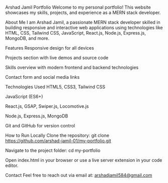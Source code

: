 Arshad Jamil Portfolio
Welcome to my personal portfolio! This website showcases my skills, projects, and experience as a MERN stack developer.

About Me
I am Arshad Jamil, a passionate MERN stack developer skilled in building responsive and interactive web applications using technologies like HTML, CSS, Tailwind CSS, JavaScript, React.js, Node.js, Express.js, MongoDB, and more.

Features
Responsive design for all devices

Projects section with live demos and source code

Skills overview with modern frontend and backend technologies

Contact form and social media links

Technologies Used
HTML5, CSS3, Tailwind CSS

JavaScript (ES6+)

React.js, GSAP, Swiper.js, Locomotive.js

Node.js, Express.js, MongoDB

Git and GitHub for version control

How to Run Locally
Clone the repository:
git clone https://github.com/arshad-jamil-01/my-portfolio.git

Navigate to the project folder:
cd my-portfolio

Open index.html in your browser or use a live server extension in your code editor.

Contact
Feel free to reach out via email at: arshadjamil584@gmail.com
